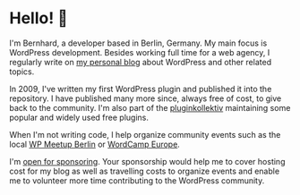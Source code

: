 # Hello! 👋

I'm Bernhard, a developer based in Berlin, Germany. My main focus is WordPress development. Besides working full time for a web agency, I regularly write on [my personal blog](https://kau-boys.com) about WordPress and other related topics.

In 2009, I've written my first WordPress plugin and published it into the repository. I have published many more since, always free of cost, to give back to the community. I'm also part of the [pluginkollektiv](https://github.com/pluginkollektiv) maintaining some popular and widely used free plugins.

When I'm not writing code, I help organize community events such as the local [WP Meetup Berlin](https://wpmeetup-berlin.de) or [WordCamp Europe](https://europe.wordcamp.org).

I'm [open for sponsoring](https://github.com/sponsors/2ndkauboy). Your sponsorship would help me to cover hosting cost for my blog as well as travelling costs to organize events and enable me to volunteer more time contributing to the WordPress community.